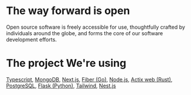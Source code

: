 # The way forward is open
Open source software is freely accessible for use, thoughtfully crafted by individuals around the globe, and forms the core of our software development efforts.

# The project We're using

[Typescript](https://www.typescriptlang.org/), [MongoDB](https://www.mongodb.com/), [Next.js](https://nextjs.org/), [Fiber (Go)](https://gofiber.io/), [Node.js](https://nodejs.org/en), [Actix web (Rust)](https://actix.rs/), [PostgreSQL](https://www.postgresql.org/), [Flask (Python)](https://flask.palletsprojects.com/en/3.0.x/), [Tailwind](https://tailwindcss.com/), [Nest.js](https://nestjs.com/)

